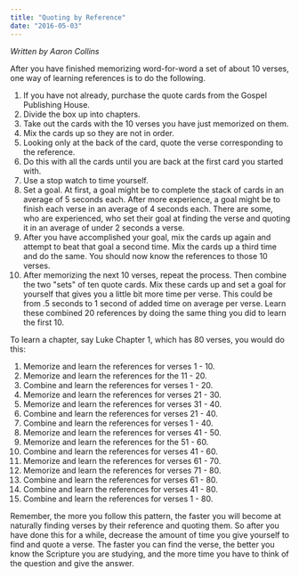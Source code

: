 ```yaml
---
title: "Quoting by Reference"
date: "2016-05-03"
---
```


_Written by Aaron Collins_

After you have finished memorizing word-for-word a set of about 10 verses, one way of learning references is to do the following.

1. If you have not already, purchase the quote cards from the Gospel Publishing House.
2. Divide the box up into chapters.
3. Take out the cards with the 10 verses you have just memorized on them.
4. Mix the cards up so they are not in order.
5. Looking only at the back of the card, quote the verse corresponding to the reference.
6. Do this with all the cards until you are back at the first card you started with.
7. Use a stop watch to time yourself.
8. Set a goal. At first, a goal might be to complete the stack of cards in an average of 5 seconds each. After more experience, a goal might be to finish each verse in an average of 4 seconds each. There are some, who are experienced, who set their goal at finding the verse and quoting it in an average of under 2 seconds a verse.
9. After you have accomplished your goal, mix the cards up again and attempt to beat that goal a second time. Mix the cards up a third time and do the same. You should now know the references to those 10 verses.
10. After memorizing the next 10 verses, repeat the process. Then combine the two "sets" of ten quote cards. Mix these cards up and set a goal for yourself that gives you a little bit more time per verse. This could be from .5 seconds to 1 second of added time on average per verse. Learn these combined 20 references by doing the same thing you did to learn the first 10.

To learn a chapter, say Luke Chapter 1, which has 80 verses, you would do this:

1. Memorize and learn the references for verses 1 - 10.
2. Memorize and learn the references for the 11 - 20.
3. Combine and learn the references for verses 1 - 20.
4. Memorize and learn the references for verses 21 - 30.
5. Memorize and learn the references for verses 31 - 40.
6. Combine and learn the references for verses 21 - 40.
7. Combine and learn the references for verses 1 - 40.
8. Memorize and learn the references for verses 41 - 50.
9. Memorize and learn the references for the 51 - 60.
10. Combine and learn the references for verses 41 - 60.
11. Memorize and learn the references for verses 61 - 70.
12. Memorize and learn the references for verses 71 - 80.
13. Combine and learn the references for verses 61 - 80.
14. Combine and learn the references for verses 41 - 80.
15. Combine and learn the references for verses 1 - 80.

Remember, the more you follow this pattern, the faster you will become at naturally finding verses by their reference and quoting them. So after you have done this for a while, decrease the amount of time you give yourself to find and quote a verse. The faster you can find the verse, the better you know the Scripture you are studying, and the more time you have to think of the question and give the answer.
